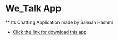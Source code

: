 # We_Talk App

** Its Chatting Application made by Salman Hashmi

- [Click the link for download this app ](https://wetalkapp.netlify.app/)



